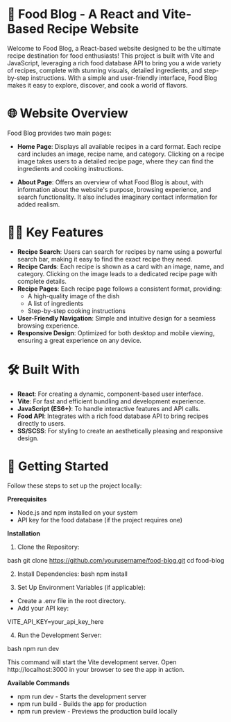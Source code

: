 # 🍲 Food Blog - A React and Vite-Based Recipe Website

Welcome to Food Blog, a React-based website designed to be the ultimate recipe destination for food enthusiasts! This project is built with Vite and JavaScript, leveraging a rich food database API to bring you a wide variety of recipes, complete with stunning visuals, detailed ingredients, and step-by-step instructions. With a simple and user-friendly interface, Food Blog makes it easy to explore, discover, and cook a world of flavors.

# 🌐 Website Overview
Food Blog provides two main pages:

- **Home Page**: Displays all available recipes in a card format. Each recipe card includes an image, recipe name, and category. Clicking on a recipe image takes users to a detailed recipe page, where they can find the ingredients and cooking instructions.

- **About Page**: Offers an overview of what Food Blog is about, with information about the website's purpose, browsing experience, and search functionality. It also includes imaginary contact information for added realism.

# 🧑‍🍳 Key Features
- **Recipe Search**: Users can search for recipes by name using a powerful search bar, making it easy to find the exact recipe they need.
- **Recipe Cards**: Each recipe is shown as a card with an image, name, and category. Clicking on the image leads to a dedicated recipe page with complete details.
- **Recipe Pages**: Each recipe page follows a consistent format, providing:
   - A high-quality image of the dish
   - A list of ingredients
   - Step-by-step cooking instructions
- **User-Friendly Navigation**: Simple and intuitive design for a seamless browsing experience.
- **Responsive Design**: Optimized for both desktop and mobile viewing, ensuring a great experience on any device.

# 🛠️ Built With
- **React**: For creating a dynamic, component-based user interface.
- **Vite**: For fast and efficient bundling and development experience.
- **JavaScript (ES6+)**: To handle interactive features and API calls.
- **Food API**: Integrates with a rich food database API to bring recipes directly to users.
- **SS/SCSS**: For styling to create an aesthetically pleasing and responsive design.

# 🚀 Getting Started
Follow these steps to set up the project locally:

**Prerequisites**
- Node.js and npm installed on your system
- API key for the food database (if the project requires one)
  
**Installation**

1. Clone the Repository:

bash
git clone https://github.com/yourusername/food-blog.git
cd food-blog


2. Install Dependencies:
bash
npm install

3. Set Up Environment Variables (if applicable):
- Create a .env file in the root directory.
- Add your API key:

VITE_API_KEY=your_api_key_here

4. Run the Development Server:

bash
npm run dev


This command will start the Vite development server. Open http://localhost:3000 in your browser to see the app in action.

**Available Commands**
- npm run dev - Starts the development server
- npm run build - Builds the app for production
- npm run preview - Previews the production build locally
